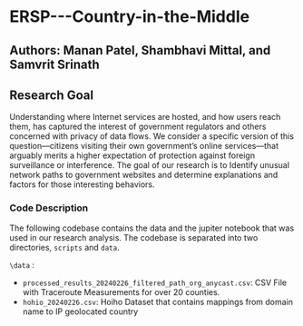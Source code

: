 # ERSP---Country-in-the-Middle

## Authors: Manan Patel, Shambhavi Mittal, and Samvrit Srinath

## Research Goal

Understanding where Internet services are hosted, and how users reach them, has captured the interest of government regulators and others concerned with privacy of data flows. We consider a specific version of this question—citizens visiting their own government’s online services—that arguably merits a higher expectation of protection against foreign surveillance or interference. The goal of our research is to Identify unusual network paths to government websites and determine explanations and factors for those interesting behaviors.

### Code Description

The following codebase contains the data and the jupiter notebook that was used in our research analysis. The codebase is separated into two directories, `scripts` and `data`.

`\data` :  
- `processed_results_20240226_filtered_path_org_anycast.csv`: CSV File with Traceroute Measurements for over 20 counties.
- `hohio_20240226.csv`: Hoiho Dataset that contains mappings from domain name to IP geolocated country



